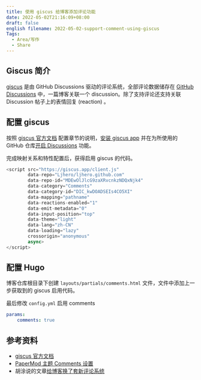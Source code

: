```yaml
---
title: 使用 giscus 给博客添加评论功能
date: 2022-05-02T21:16:09+08:00
draft: false
english filename: 2022-05-02-support-comment-using-giscus
Tags:
  - Area/写作
  - Share
---
```


## Giscus 简介

[giscus](https://giscus.app/) 是由 GitHub Discussions 驱动的评论系统，全部评论数据储存在 [GitHub Discussions](https://docs.github.com/en/discussions/quickstart) 中，一篇博客关联一个 discussion。除了支持评论还支持关联 Discussion 帖子上的表情回复 (reaction) 。

## 配置 giscus

按照 [giscus 官方文档](https://giscus.app/zh-CN) 配置章节的说明，[安装 giscus app](https://github.com/apps/giscus) 并在为所使用的 GitHub 仓库[开启 Discussions](https://docs.github.com/en/discussions/quickstart) 功能。

完成映射关系和特性配置后，获得启用 giscus 的代码。

```js
<script src="https://giscus.app/client.js"
        data-repo="Ljhero/ljhero.github.com"
        data-repo-id="MDEwOlJlcG9zaXRvcnkzNDQxNjk4"
        data-category="Comments"
        data-category-id="DIC_kwDOADSEIs4CO5XI"
        data-mapping="pathname"
        data-reactions-enabled="1"
        data-emit-metadata="0"
        data-input-position="top"
        data-theme="light"
        data-lang="zh-CN"
        data-loading="lazy"
        crossorigin="anonymous"
        async>
</script>
```

## 配置 Hugo

博客仓库根目录下创建 `layouts/partials/comments.html` 文件，文件中添加上一步获取到的 giscus  启用代码。

最后修改 `config.yml` 启用 comments 

```yml
params:
    comments: true
```


## 参考资料

- [giscus 官方文档](https://giscus.app/zh-CN) 
- [PaperMod 主题 Comments 设置](https://github.com/adityatelange/hugo-PaperMod/wiki/Features#comments)
- 胡涂说的文章[给博客换了套新评论系统](https://hutusi.com/articles/comment-via-giscus)